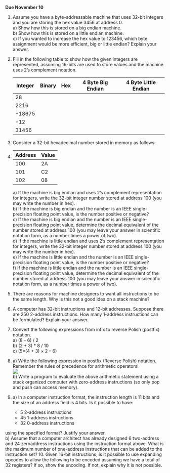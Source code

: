 **Due November 10**

1. Assume you have a byte-addressable machine that uses 32-bit integers and you are storing the hex value 3456 at address 0.   
   a) Show how this is stored on a big endian machine.   
   b) Show how this is stored on a little endian machine.   
   c) If you wanted to increase the hex value to 123456, which byte assignment would be more efficient, big or little endian? Explain your answer.   
2. Fill in the following table to show how the given integers are represented, assuming 16-bits are used to store values and the machine uses 2’s complement notation.

   | Integer | Binary | Hex    | 4 Byte Big Endian | 4 Byte Little Endian |
   | ------- | ------ | ------ | ----------------- | -------------------- |
   | 28      | &nbsp; | &nbsp; | &nbsp;            | &nbsp;               |
   | 2216    | &nbsp; | &nbsp; | &nbsp;            | &nbsp;               |
   | -18675  | &nbsp; | &nbsp; | &nbsp;            | &nbsp;               |
   | -12     | &nbsp; | &nbsp; | &nbsp;            | &nbsp;               |
   | 31456   | &nbsp; | &nbsp; | &nbsp;            | &nbsp;               |

3. Consider a 32-bit hexadecimal number stored in memory as follows:

4. | Address | Value |
   | ------- | ----- |
   | 100     | 2A    |
   | 101     | C2    |
   | 102     | 08    |
   a) If the machine is big endian and uses 2’s complement representation for integers, write the 32-bit integer number stored at address 100 (you may write the number in hex).   
   b) If the machine is big endian and the number is an IEEE single-precision floating point value, is the number positive or negative?   
   c) If the machine is big endian and the number is an IEEE single-precision floating point value, determine the decimal equivalent of the number stored at address 100 (you may leave your answer in scientific notation form, as a number times a power of two).   
   d) If the machine is little endian and uses 2’s complement representation for integers, write the 32-bit integer number stored at address 100 (you may write the number in hex).   
   e) If the machine is little endian and the number is an IEEE single-precision floating point value, is the number positive or negative?   
   f) If the machine is little endian and the number is an IEEE single-precision floating point value, determine the decimal equivalent of the number stored at address 100 (you may leave your answer in scientific notation form, as a number times a power of two). 

5. There are reasons for machine designers to want all instructions to be the same length.    Why is this not a good idea on a stack machine?

6. A computer has 32-bit instructions and 12-bit addresses. Suppose there are 250 2-address
   instructions. How many 1-address instructions can be formulated? Explain your answer.

7. Convert the following expressions from infix to reverse Polish (postfix) notation.   
      a) (8 – 6) / 2   
      b) (2 + 3) * 8 / 10   
      c) (5×(4 + 3) × 2 – 6)   

8. a) Write the following expression in postfix (Reverse Polish) notation. Remember the rules of precedence for arithmetic operators!   
   ![](http://i.imgur.com/hFve6ha.png)   
   b) Write a program to evaluate the above arithmetic statement using a stack organized
   computer with zero-address instructions (so only pop and push can access memory).

9. a) In a computer instruction format, the instruction length is 11 bits and the size of an address field is 4 bits. Is it possible to have:   
      - 5 2-address instructions   
      - 45 1-address instructions   
      - 32 0-address instructions   
      
  using the specified format? Justify your answer.   
  b) Assume that a computer architect has already designed 6 two-address and 24 zeroaddress instructions using the instruction format above. What is the maximum number of one-address instructions that can be added to the instruction set?
10. Given 16-bit instructions, is it possible to use expanding opcodes to allow the following to be encoded assuming we have a total of 32 registers? If so, show the encoding. If not, explain why it is not possible.
